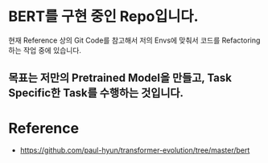 # BERT를 구현 중인 Repo입니다.

현재 Reference 상의 Git Code를 참고해서 저의 Envs에 맞춰서 코드를 Refactoring하는 작업 중에 있습니다.

목표는 저만의 Pretrained Model을 만들고, Task Specific한 Task를 수행하는 것입니다.
---

# Reference
- https://github.com/paul-hyun/transformer-evolution/tree/master/bert